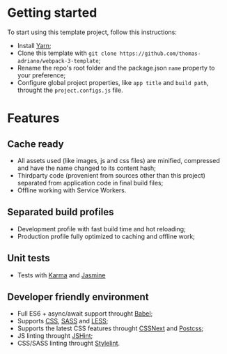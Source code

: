 # Getting started
To start using this template project, follow this instructions:
* Install [Yarn](https://yarnpkg.com/pt-BR/);
* Clone this template with ```git clone https://github.com/thomas-adriano/webpack-3-template```;
* Rename the repo's root folder and the package.json ```name``` property to your preference;
* Configure global project properties, like ```app title``` and ```build path```, throught the ```project.configs.js``` file.

# Features
## Cache ready
* All assets used (like images, js and css files) are minified, compressed and have the name changed to its content hash;
* Thirdparty code (provenient from sources other than this project) separated from application code in final build files;
* Offline working with Service Workers.

## Separated build profiles
* Development profile with fast build time and hot reloading;
* Production profile fully optimized to caching and offline work;

## Unit tests
* Tests with [Karma](https://karma-runner.github.io/1.0/index.html) and [Jasmine](https://jasmine.github.io/)

## Developer friendly environment
* Full ES6 + async/await support throught [Babel](https://babeljs.io/);
* Supports [CSS](https://developer.mozilla.org/pt-BR/docs/Web/CSS), [SASS](http://sass-lang.com/) and [LESS](http://lesscss.org/);
* Supports the latest CSS features throught [CSSNext](http://cssnext.io/) and [Postcss](http://postcss.org/);
* JS linting throught [JSHint](http://jshint.com/);
* CSS/SASS linting throught [Stylelint](https://github.com/stylelint/stylelint).
